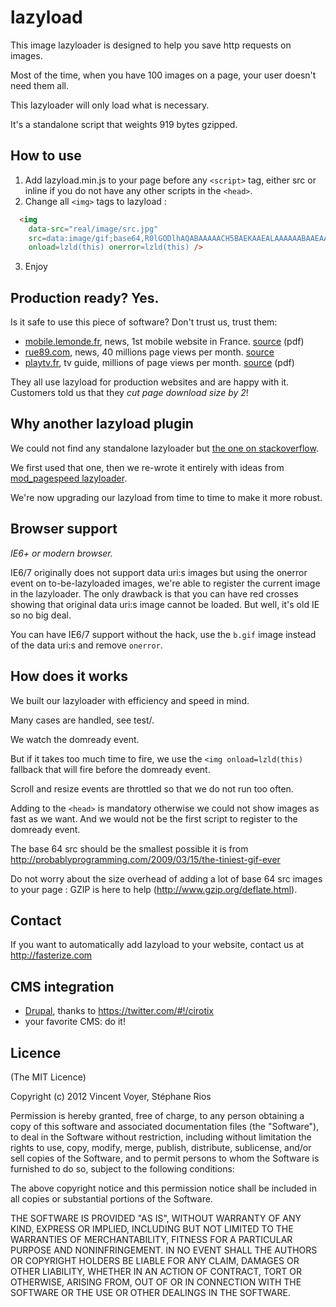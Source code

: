 # lazyload

This image lazyloader is designed to help you save http requests on images.

Most of the time, when you have 100 images on a page, your user doesn't need them all.

This lazyloader will only load what is necessary.

It's a standalone script that weights 919 bytes gzipped.

## How to use

1. Add lazyload.min.js to your page before any `<script>` tag, either src or inline if
you do not have any other scripts in the `<head>`.
2. Change all `<img>` tags to lazyload :

```html
  <img
    data-src="real/image/src.jpg"
    src=data:image/gif;base64,R0lGODlhAQABAAAAACH5BAEKAAEALAAAAAABAAEAAAICTAEAOw==
    onload=lzld(this) onerror=lzld(this) />
```
3. Enjoy

## Production ready? Yes.

Is it safe to use this piece of software? Don't trust us, trust them:

* [mobile.lemonde.fr](http://mobile.lemonde.fr/), news, 1st mobile website in France. [source](http://www.mediametrie.fr/internet/communiques/telecharger.php?f=26408ffa703a72e8ac0117e74ad46f33) (pdf)
* [rue89.com](http://www.rue89.com/), news, 40 millions page views per month. [source](http://www.ojd-internet.com/chiffres-internet/7851-rue89.com)
* [playtv.fr](http://playtv.fr/), tv guide, millions of page views per month. [source](http://www.mediametrie.fr/internet/communiques/telecharger.php?f=26408ffa703a72e8ac0117e74ad46f33) (pdf)

They all use lazyload for production websites and are happy with it. Customers told us that
they *cut page download size by 2*!

## Why another lazyload plugin

We could not find any standalone lazyloader but [the one on stackoverflow](http://stackoverflow.com/questions/3228521/stand-alone-lazy-loading-images-no-framework-based).

We first used that one, then we re-wrote it entirely with ideas from [mod_pagespeed lazyloader](http://www.modpagespeed.com/lazyload_images.html?ModPagespeed=on&ModPagespeedFilters=lazyload_images).

We're now upgrading our lazyload from time to time to make it more robust.

## Browser support

*IE6+ or modern browser.*

IE6/7 originally does not support data uri:s images but using the onerror event on to-be-lazyloaded images, we're able to register the current image in the lazyloader.
The only drawback is that you can have red crosses showing that original data uri:s image cannot be loaded. But well, it's old IE so no big deal.

You can have IE6/7 support without the hack, use the `b.gif` image instead of the data uri:s and remove `onerror`.

## How does it works

We built our lazyloader with efficiency and speed in mind.

Many cases are handled, see test/.

We watch the domready event.

But if it takes too much time to fire, we use the `<img onload=lzld(this)` fallback that will fire before the domready event.

Scroll and resize events are throttled so that we do not run too often.

Adding to the `<head>` is mandatory otherwise we could not show images as fast as we want.
And we would not be the first script to register to the domready event.

The base 64 src should be the smallest possible it is from http://probablyprogramming.com/2009/03/15/the-tiniest-gif-ever

Do not worry about the size overhead of adding a lot of base 64 src images to your page :
 GZIP is here to help (http://www.gzip.org/deflate.html).

## Contact

If you want to automatically add lazyload to your website, contact us at http://fasterize.com

## CMS integration

* [Drupal](http://drupal.org/project/lazyload), thanks to https://twitter.com/#!/cirotix
* your favorite CMS: do it!

## Licence

(The MIT Licence)

Copyright (c) 2012 Vincent Voyer, Stéphane Rios

Permission is hereby granted, free of charge, to any person obtaining
a copy of this software and associated documentation files (the
"Software"), to deal in the Software without restriction, including
without limitation the rights to use, copy, modify, merge, publish,
distribute, sublicense, and/or sell copies of the Software, and to
permit persons to whom the Software is furnished to do so, subject to
the following conditions:

The above copyright notice and this permission notice shall be
included in all copies or substantial portions of the Software.

THE SOFTWARE IS PROVIDED "AS IS", WITHOUT WARRANTY OF ANY KIND,
EXPRESS OR IMPLIED, INCLUDING BUT NOT LIMITED TO THE WARRANTIES OF
MERCHANTABILITY, FITNESS FOR A PARTICULAR PURPOSE AND
NONINFRINGEMENT. IN NO EVENT SHALL THE AUTHORS OR COPYRIGHT HOLDERS BE
LIABLE FOR ANY CLAIM, DAMAGES OR OTHER LIABILITY, WHETHER IN AN ACTION
OF CONTRACT, TORT OR OTHERWISE, ARISING FROM, OUT OF OR IN CONNECTION
WITH THE SOFTWARE OR THE USE OR OTHER DEALINGS IN THE SOFTWARE.
